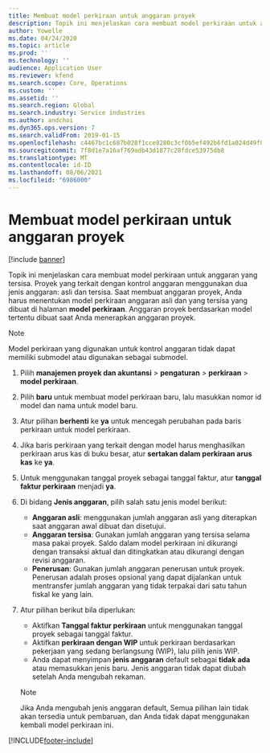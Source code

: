 ```yaml
---
title: Membuat model perkiraan untuk anggaran proyek
description: Topik ini menjelaskan cara membuat model perkiraan untuk anggaran yang tersisa.
author: Yowelle
ms.date: 04/24/2020
ms.topic: article
ms.prod: ''
ms.technology: ''
audience: Application User
ms.reviewer: kfend
ms.search.scope: Core, Operations
ms.custom: ''
ms.assetid: ''
ms.search.region: Global
ms.search.industry: Service industries
ms.author: andchoi
ms.dyn365.ops.version: 7
ms.search.validFrom: 2019-01-15
ms.openlocfilehash: c4467bc1c687b028f1cce8280c3cf0b5ef492b6fd1a024d49f001ce5ff8a34cb
ms.sourcegitcommit: 7f8d1e7a16af769adb43d1877c28fdce53975db8
ms.translationtype: MT
ms.contentlocale: id-ID
ms.lasthandoff: 08/06/2021
ms.locfileid: "6986000"
---
```

# <a name="create-forecast-models-for-project-budgets"></a>Membuat model perkiraan untuk anggaran proyek 

[!include [banner](../includes/banner.md)]

Topik ini menjelaskan cara membuat model perkiraan untuk anggaran yang tersisa. Proyek yang terkait dengan kontrol anggaran menggunakan dua jenis anggaran: asli dan tersisa. Saat membuat anggaran proyek, Anda harus menentukan model perkiraan anggaran asli dan yang tersisa yang dibuat di halaman **model perkiraan**. Anggaran proyek berdasarkan model tertentu dibuat saat Anda menerapkan anggaran proyek.

> [!NOTE]
> Model perkiraan yang digunakan untuk kontrol anggaran tidak dapat memiliki submodel atau digunakan sebagai submodel.

1. Pilih **manajemen proyek dan akuntansi** > **pengaturan** > **perkiraan**  > **model perkiraan**.
2. Pilih **baru** untuk membuat model perkiraan baru, lalu masukkan nomor id model dan nama untuk model baru. 
3. Atur pilihan **berhenti** ke **ya** untuk mencegah perubahan pada baris perkiraan untuk model perkiraan. 
4. Jika baris perkiraan yang terkait dengan model harus menghasilkan perkiraan arus kas di buku besar, atur **sertakan dalam perkiraan arus kas** ke **ya**. 
5. Untuk menggunakan tanggal proyek sebagai tanggal faktur, atur **tanggal faktur perkiraan** menjadi **ya**. 
6. Di bidang **Jenis anggaran**, pilih salah satu jenis model berikut:

   - **Anggaran asli**: menggunakan jumlah anggaran asli yang diterapkan saat anggaran awal dibuat dan disetujui.
   - **Anggaran tersisa**: Gunakan jumlah anggaran yang tersisa selama masa pakai proyek. Saldo dalam model perkiraan ini dikurangi dengan transaksi aktual dan ditingkatkan atau dikurangi dengan revisi anggaran.
   - **Penerusan**: Gunakan jumlah anggaran penerusan untuk proyek. Penerusan adalah proses opsional yang dapat dijalankan untuk mentransfer jumlah anggaran yang tidak terpakai dari satu tahun fiskal ke yang lain.

7. Atur pilihan berikut bila diperlukan:

   - Aktifkan **Tanggal faktur perkiraan** untuk menggunakan tanggal proyek sebagai tanggal faktur.
   - Aktifkan **perkiraan dengan WIP** untuk perkiraan berdasarkan pekerjaan yang sedang berlangsung (WIP), lalu pilih jenis WIP. 
   - Anda dapat menyimpan **jenis anggaran** default sebagai **tidak ada** atau memasukkan jenis baru. Jenis anggaran tidak dapat diubah setelah Anda mengubah rekaman.     
    > [!NOTE]
    > Jika Anda mengubah jenis anggaran default, Semua pilihan lain tidak akan tersedia untuk pembaruan, dan Anda tidak dapat menggunakan kembali model perkiraan ini. 
   


 



[!INCLUDE[footer-include](../includes/footer-banner.md)]